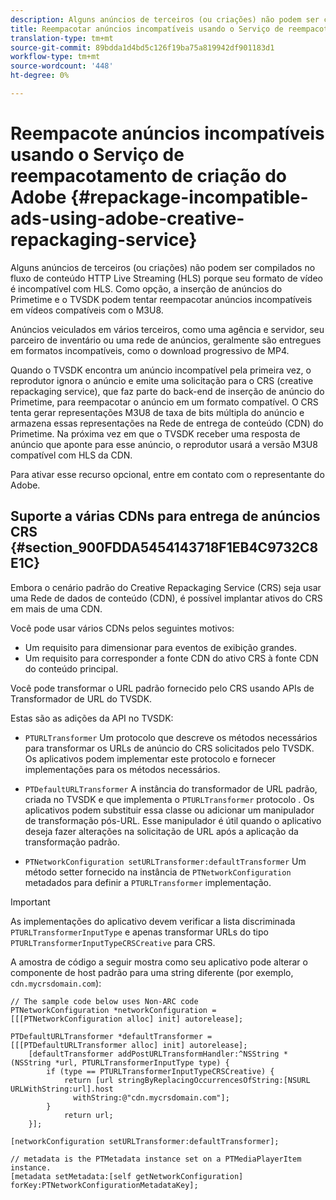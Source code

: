 ```yaml
---
description: Alguns anúncios de terceiros (ou criações) não podem ser compilados no fluxo de conteúdo HTTP Live Streaming (HLS) porque seu formato de vídeo é incompatível com HLS. Como opção, a inserção de anúncios do Primetime e o TVSDK podem tentar reempacotar anúncios incompatíveis em vídeos compatíveis com o M3U8.
title: Reempacotar anúncios incompatíveis usando o Serviço de reempacotamento de criação do Adobe
translation-type: tm+mt
source-git-commit: 89bdda1d4bd5c126f19ba75a819942df901183d1
workflow-type: tm+mt
source-wordcount: '448'
ht-degree: 0%

---
```



# Reempacote anúncios incompatíveis usando o Serviço de reempacotamento de criação do Adobe {#repackage-incompatible-ads-using-adobe-creative-repackaging-service}

Alguns anúncios de terceiros (ou criações) não podem ser compilados no fluxo de conteúdo HTTP Live Streaming (HLS) porque seu formato de vídeo é incompatível com HLS. Como opção, a inserção de anúncios do Primetime e o TVSDK podem tentar reempacotar anúncios incompatíveis em vídeos compatíveis com o M3U8.

Anúncios veiculados em vários terceiros, como uma agência e servidor, seu parceiro de inventário ou uma rede de anúncios, geralmente são entregues em formatos incompatíveis, como o download progressivo de MP4.

Quando o TVSDK encontra um anúncio incompatível pela primeira vez, o reprodutor ignora o anúncio e emite uma solicitação para o CRS (creative repackaging service), que faz parte do back-end de inserção de anúncio do Primetime, para reempacotar o anúncio em um formato compatível. O CRS tenta gerar representações M3U8 de taxa de bits múltipla do anúncio e armazena essas representações na Rede de entrega de conteúdo (CDN) do Primetime. Na próxima vez em que o TVSDK receber uma resposta de anúncio que aponte para esse anúncio, o reprodutor usará a versão M3U8 compatível com HLS da CDN.

Para ativar esse recurso opcional, entre em contato com o representante do Adobe.

## Suporte a várias CDNs para entrega de anúncios CRS {#section_900FDDA5454143718F1EB4C9732C8E1C}

Embora o cenário padrão do Creative Repackaging Service (CRS) seja usar uma Rede de dados de conteúdo (CDN), é possível implantar ativos do CRS em mais de uma CDN.

Você pode usar vários CDNs pelos seguintes motivos:

* Um requisito para dimensionar para eventos de exibição grandes.
* Um requisito para corresponder a fonte CDN do ativo CRS à fonte CDN do conteúdo principal.

Você pode transformar o URL padrão fornecido pelo CRS usando APIs de Transformador de URL do TVSDK.

Estas são as adições da API no TVSDK:

* `PTURLTransformer` Um protocolo que descreve os métodos necessários para transformar os URLs de anúncio do CRS solicitados pelo TVSDK. Os aplicativos podem implementar este protocolo e fornecer implementações para os métodos necessários.

* `PTDefaultURLTransformer` A instância do transformador de URL padrão, criada no TVSDK e que implementa o  `PTURLTransformer` protocolo . Os aplicativos podem substituir essa classe ou adicionar um manipulador de transformação pós-URL. Esse manipulador é útil quando o aplicativo deseja fazer alterações na solicitação de URL após a aplicação da transformação padrão.

* `PTNetworkConfiguration setURLTransformer:defaultTransformer` Um método setter fornecido na instância de  `PTNetworkConfiguration` metadados para definir a  `PTURLTransformer` implementação.

>[!IMPORTANT]
>
>As implementações do aplicativo devem verificar a lista discriminada `PTURLTransformerInputType` e apenas transformar URLs do tipo `PTURLTransformerInputTypeCRSCreative` para CRS.

A amostra de código a seguir mostra como seu aplicativo pode alterar o componente de host padrão para uma string diferente (por exemplo, `cdn.mycrsdomain.com`):

```
// The sample code below uses Non-ARC code 
PTNetworkConfiguration *networkConfiguration = [[[PTNetworkConfiguration alloc] init] autorelease]; 
   
PTDefaultURLTransformer *defaultTransformer = [[[PTDefaultURLTransformer alloc] init] autorelease]; 
    [defaultTransformer addPostURLTransformHandler:^NSString *(NSString *url, PTURLTransformerInputType type) { 
        if (type == PTURLTransformerInputTypeCRSCreative) { 
            return [url stringByReplacingOccurrencesOfString:[NSURL URLWithString:url].host  
              withString:@"cdn.mycrsdomain.com"]; 
        } 
            return url; 
    }]; 
  
[networkConfiguration setURLTransformer:defaultTransformer]; 
   
// metadata is the PTMetadata instance set on a PTMediaPlayerItem instance. 
[metadata setMetadata:[self getNetworkConfiguration] forKey:PTNetworkConfigurationMetadataKey];
```
